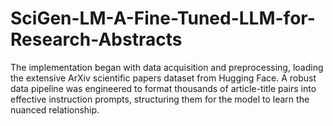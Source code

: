 # SciGen-LM-A-Fine-Tuned-LLM-for-Research-Abstracts
The implementation began with data acquisition and preprocessing, loading the extensive ArXiv scientific papers dataset from Hugging Face. A robust data pipeline was engineered to format thousands of article-title pairs into effective instruction prompts, structuring them for the model to learn the nuanced relationship.
